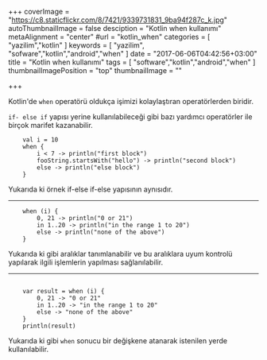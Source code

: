 +++
coverImage = "https://c8.staticflickr.com/8/7421/9339731831_9ba94f287c_k.jpg"
autoThumbnailImage = false
desciption = "Kotlin when kullanımı"
metaAlignment = "center"
#url = "kotlin_when"
categories = [
  "yazilim","kotlin"
]
keywords = [
  "yazilim",
  "sofware","kotlin","android","when"
]
date = "2017-06-06T04:42:56+03:00"
title = "Kotlin when kullanımı"
tags = [
  "software","kotlin","android","when"
]
thumbnailImagePosition = "top"
thumbnailImage = ""

+++

Kotlin'de `when` operatörü oldukça işimizi kolaylaştıran operatörlerden biridir.

`if- else if` yapısı yerine kullanılabileceği gibi bazı yardımcı operatörler ile birçok marifet kazanabilir.

```
    val i = 10
    when {
        i < 7 -> println("first block")
        fooString.startsWith("hello") -> println("second block")
        else -> println("else block")
    }
```    

Yukarıda ki örnek if-else if-else yapısının aynısıdır.

---

``` 
    when (i) {
        0, 21 -> println("0 or 21")
        in 1..20 -> println("in the range 1 to 20")
        else -> println("none of the above")
    }
``` 

Yukarıda ki gibi aralıklar tanımlanabilir ve bu aralıklara uyum kontrolü yapılarak ilgili işlemlerin yapılması sağlanılabilir.

---
```

    var result = when (i) {
        0, 21 -> "0 or 21"
        in 1..20 -> "in the range 1 to 20"
        else -> "none of the above"
    }
    println(result)
``` 
Yukarıda ki gibi `when` sonucu bir değişkene atanarak istenilen yerde kullanılabilir.